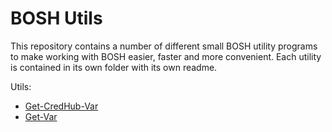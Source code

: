 # BOSH Utils

This repository contains a number of different small BOSH utility programs to make working with BOSH easier, faster and more convenient. Each utility is contained in its own
folder with its own readme.

Utils:

* [Get-CredHub-Var](get-credhub-var/README.md)
* [Get-Var](get-var/README.md)